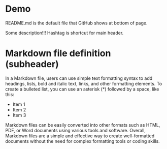# Demo

README.md is the default file that GitHub shows at bottom of page.

Some description!!!         Hashtag is shortcut for main header.

# Markdown file definition (subheader)

In a Markdown file, users can use simple text formatting syntax to add headings, lists, bold and italic text, links, and other formatting elements.
To create a bulleted list, you can use an asterisk (*) followed by a space, like this:

* Item 1
* Item 2
* Item 3

Markdown files can be easily converted into other formats such as HTML,  PDF, or Word documents using various tools and software.
Overall, Markdown files are a simple and effective way to create well-formatted documents without the need for complex formatting tools or coding skills.
